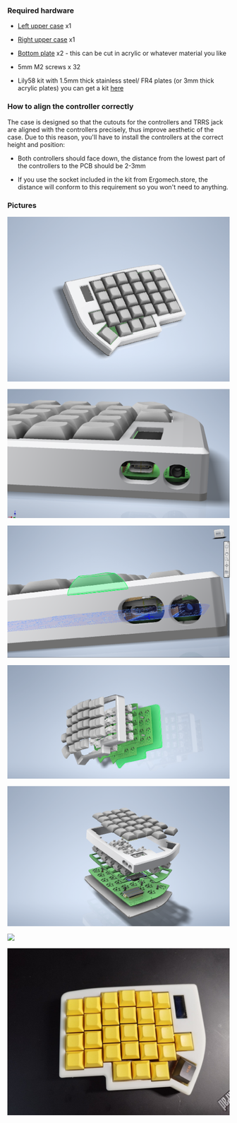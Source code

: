 
### Required hardware

- [Left upper case](https://github.com/ergomechstore/lily58-pro-fully-enclosed/blob/main/left-side-case.stl) x1

- [Right upper case](https://github.com/ergomechstore/lily58-pro-fully-enclosed/blob/main/right-side-case.stl) x1
 
- [Bottom plate](https://github.com/ergomechstore/lily58-pro-fully-enclosed/blob/main/bottom-plate.stl) x2 - this can be cut in acrylic or whatever material you like

- 5mm M2 screws x 32

- Lily58 kit with 1.5mm thick stainless steel/ FR4 plates (or 3mm thick acrylic plates) you can get a kit [here](https://ergomech.store/shop/product/lily58-3)

### How to align the controller correctly

The case is designed so that the cutouts for the controllers and TRRS jack are aligned with the controllers precisely, thus improve aesthetic of the case. Due to this reason, you'll have to install the controllers at the correct height and position:

- Both controllers should face down, the distance from the lowest part of the controllers to the PCB should be 2-3mm

- If you use the socket included in the kit from Ergomech.store, the distance will conform to this requirement so you won't need to anything.

### Pictures

![](./front.PNG "")

![](./front_view.PNG "")

![](./usb-c_to_pcb.PNG "")

![](./exploded_view.PNG "")

![](./exploded_view2.PNG "")

![](./prototype.jpg "")

![](./prototype2.jpg "")
